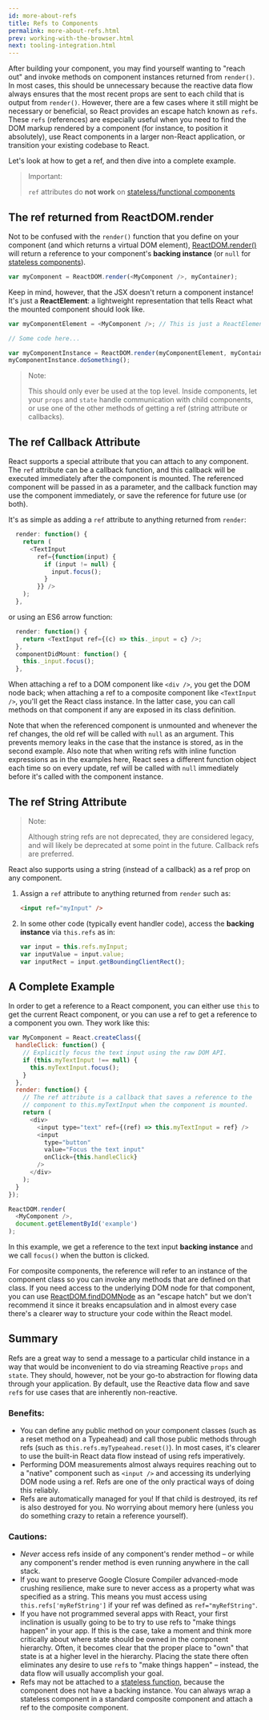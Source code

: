 ```yaml
---
id: more-about-refs
title: Refs to Components
permalink: more-about-refs.html
prev: working-with-the-browser.html
next: tooling-integration.html
---
```

After building your component, you may find yourself wanting to "reach out" and invoke methods on component instances returned from `render()`. In most cases, this should be unnecessary because the reactive data flow always ensures that the most recent props are sent to each child that is output from `render()`. However, there are a few cases where it still might be necessary or beneficial, so React provides an escape hatch known as `refs`. These `refs` (references) are especially useful when you need to find the DOM markup rendered by a component (for instance, to position it absolutely), use React components in a larger non-React application, or transition your existing codebase to React.

Let's look at how to get a ref, and then dive into a complete example.

> Important:
>
> `ref` attributes do **not work** on [stateless/functional components](/react/docs/reusable-components.html#stateless-functions)

## The ref returned from ReactDOM.render

Not to be confused with the `render()` function that you define on your component (and which returns a virtual DOM element), [ReactDOM.render()](/react/docs/top-level-api.html#reactdom.render) will return a reference to your component's **backing instance** (or `null` for [stateless components](/react/docs/reusable-components.html#stateless-functions)).


```js
var myComponent = ReactDOM.render(<MyComponent />, myContainer);
```

Keep in mind, however, that the JSX doesn't return a component instance! It's just a **ReactElement**: a lightweight representation that tells React what the mounted component should look like.

```js
var myComponentElement = <MyComponent />; // This is just a ReactElement.

// Some code here...

var myComponentInstance = ReactDOM.render(myComponentElement, myContainer);
myComponentInstance.doSomething();
```

> Note:
>
> This should only ever be used at the top level. Inside components, let your `props` and `state` handle communication with child components, or use one of the other methods of getting a ref (string attribute or callbacks).

## The ref Callback Attribute

React supports a special attribute that you can attach to any component. The `ref` attribute can be a callback function, and this callback will be executed immediately after the component is mounted. The referenced component will be passed in as a parameter, and the callback function may use the component immediately, or save the reference for future use (or both).

It's as simple as adding a `ref` attribute to anything returned from `render`:

```js
  render: function() {
    return (
      <TextInput
        ref={function(input) {
          if (input != null) {
            input.focus();
          }
        }} />
    );
  },
```
or using an ES6 arrow function:

```js
  render: function() {
    return <TextInput ref={(c) => this._input = c} />;
  },
  componentDidMount: function() {
    this._input.focus();
  },
```

When attaching a ref to a DOM component like `<div />`, you get the DOM node back; when attaching a ref to a composite component like `<TextInput />`, you'll get the React class instance. In the latter case, you can call methods on that component if any are exposed in its class definition.

Note that when the referenced component is unmounted and whenever the ref changes, the old ref will be called with `null` as an argument. This prevents memory leaks in the case that the instance is stored, as in the second example. Also note that when writing refs with inline function expressions as in the examples here, React sees a different function object each time so on every update, ref will be called with `null` immediately before it's called with the component instance.

## The ref String Attribute

> Note:
>
> Although string refs are not deprecated, they are considered legacy, and will likely be deprecated at some point in the future. Callback refs are preferred.

React also supports using a string (instead of a callback) as a ref prop on any component.

1. Assign a `ref` attribute to anything returned from `render` such as:

    ```html
    <input ref="myInput" />
    ```

2. In some other code (typically event handler code), access the **backing instance** via `this.refs` as in:

    ```javascript
    var input = this.refs.myInput;
    var inputValue = input.value;
    var inputRect = input.getBoundingClientRect();
    ```

## A Complete Example
In order to get a reference to a React component, you can either use `this` to get the current React component, or you can use a ref to get a reference to a component you own. They work like this:

```javascript
var MyComponent = React.createClass({
  handleClick: function() {
    // Explicitly focus the text input using the raw DOM API.
    if (this.myTextInput !== null) {
      this.myTextInput.focus();
    }
  },
  render: function() {
    // The ref attribute is a callback that saves a reference to the
    // component to this.myTextInput when the component is mounted.
    return (
      <div>
        <input type="text" ref={(ref) => this.myTextInput = ref} />
        <input
          type="button"
          value="Focus the text input"
          onClick={this.handleClick}
        />
      </div>
    );
  }
});

ReactDOM.render(
  <MyComponent />,
  document.getElementById('example')
);
```

In this example, we get a reference to the text input **backing instance** and we call `focus()` when the button is clicked.

For composite components, the reference will refer to an instance of the component class so you can invoke any methods that are defined on that class. If you need access to the underlying DOM node for that component, you can use [ReactDOM.findDOMNode](/react/docs/top-level-api.html#reactdom.finddomnode) as an "escape hatch" but we don't recommend it since it breaks encapsulation and in almost every case there's a clearer way to structure your code within the React model.

## Summary

Refs are a great way to send a message to a particular child instance in a way that would be inconvenient to do via streaming Reactive `props` and `state`. They should, however, not be your go-to abstraction for flowing data through your application. By default, use the Reactive data flow and save `ref`s for use cases that are inherently non-reactive.

### Benefits:

- You can define any public method on your component classes (such as a reset method on a Typeahead) and call those public methods through refs (such as `this.refs.myTypeahead.reset()`). In most cases, it's clearer to use the built-in React data flow instead of using refs imperatively.
- Performing DOM measurements almost always requires reaching out to a "native" component such as `<input />` and accessing its underlying DOM node using a ref. Refs are one of the only practical ways of doing this reliably.
- Refs are automatically managed for you! If that child is destroyed, its ref is also destroyed for you. No worrying about memory here (unless you do something crazy to retain a reference yourself).

### Cautions:

- *Never* access refs inside of any component's render method – or while any component's render method is even running anywhere in the call stack.
- If you want to preserve Google Closure Compiler advanced-mode crushing resilience, make sure to never access as a property what was specified as a string. This means you must access using `this.refs['myRefString']` if your ref was defined as `ref="myRefString"`.
- If you have not programmed several apps with React, your first inclination is usually going to be to try to use refs to "make things happen" in your app. If this is the case, take a moment and think more critically about where state should be owned in the component hierarchy. Often, it becomes clear that the proper place to "own" that state is at a higher level in the hierarchy. Placing the state there often eliminates any desire to use `ref`s to "make things happen" – instead, the data flow will usually accomplish your goal.
- Refs may not be attached to a [stateless function](/react/docs/reusable-components.html#stateless-functions), because the component does not have a backing instance. You can always wrap a stateless component in a standard composite component and attach a ref to the composite component.
